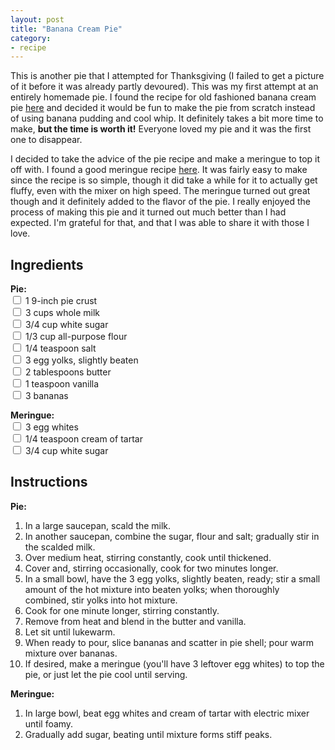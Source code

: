 ```yaml
---
layout: post
title: "Banana Cream Pie"
category:
- recipe
---
```



This is another pie that I attempted for Thanksgiving (I failed to get a picture of it before it was already partly devoured). This was my first attempt at an entirely homemade pie. I found the recipe for old fashioned banana cream pie [here](http://www.food.com/recipe/old-fashioned-banana-cream-pie-14979) and decided it would be fun to make the pie from scratch instead of using banana pudding and cool whip. It definitely takes a bit more time to make, **but the time is worth it!** Everyone loved my pie and it was the first one to disappear.

I decided to take the advice of the pie recipe and make a meringue to top it off with. I found a good meringue recipe [here](http://allrecipes.com/recipe/good-meringue/). It was fairly easy to make since the recipe is so simple, though it did take a while for it to actually get fluffy, even with the mixer on high speed. The meringue turned out great though and it definitely added to the flavor of the pie. I really enjoyed the process of making this pie and it turned out much better than I had expected. I'm grateful for that, and that I was able to share it with those I love.




Ingredients
-----------
 **Pie:**  
<input type="checkbox"> 1 9-inch pie crust  
<input type="checkbox"> 3 cups whole milk  
<input type="checkbox"> 3/4 cup white sugar  
<input type="checkbox"> 1/3 cup all-purpose flour  
<input type="checkbox"> 1/4 teaspoon salt  
<input type="checkbox"> 3 egg yolks, slightly beaten  
<input type="checkbox"> 2 tablespoons butter  
<input type="checkbox"> 1 teaspoon vanilla  
<input type="checkbox"> 3 bananas  
  
**Meringue:**  
<input type="checkbox"> 3 egg whites  
<input type="checkbox"> 1/4 teaspoon cream of tartar  
<input type="checkbox"> 3/4 cup white sugar    

    
       
 



Instructions
-----
**Pie:**  

1. In a large saucepan, scald the milk.
2. In another saucepan, combine the sugar, flour and salt; gradually stir in the scalded milk.
3. Over medium heat, stirring constantly, cook until thickened.
4. Cover and, stirring occasionally, cook for two minutes longer.
5. In a small bowl, have the 3 egg yolks, slightly beaten, ready; stir a small amount of the hot mixture into beaten yolks; when thoroughly combined, stir yolks into hot mixture.
6. Cook for one minute longer, stirring constantly.
7. Remove from heat and blend in the butter and vanilla.
8. Let sit until lukewarm.
9. When ready to pour, slice bananas and scatter in pie shell; pour warm mixture over bananas.
10. If desired, make a meringue (you'll have 3 leftover egg whites) to top the pie, or just let the pie cool until serving.


**Meringue:**

1. In large bowl, beat egg whites and cream of tartar with electric mixer until foamy. 
2. Gradually add sugar, beating until mixture forms stiff peaks.









